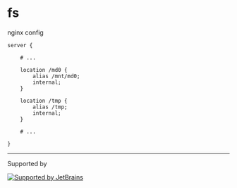 # fs

nginx config

```nginx
server {

    # ...

	location /md0 {
		alias /mnt/md0;
		internal;
	}

    location /tmp {
        alias /tmp;
        internal;
    }
    
    # ...

}
```

---
Supported by

[![Supported by JetBrains](https://cdn.rawgit.com/bavix/development-through/46475b4b/jetbrains.svg)](https://www.jetbrains.com/)
